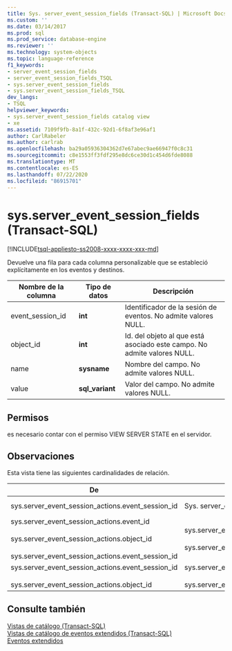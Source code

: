 ```yaml
---
title: Sys. server_event_session_fields (Transact-SQL) | Microsoft Docs
ms.custom: ''
ms.date: 03/14/2017
ms.prod: sql
ms.prod_service: database-engine
ms.reviewer: ''
ms.technology: system-objects
ms.topic: language-reference
f1_keywords:
- server_event_session_fields
- server_event_session_fields_TSQL
- sys.server_event_session_fields
- sys.server_event_session_fields_TSQL
dev_langs:
- TSQL
helpviewer_keywords:
- sys.server_event_session_fields catalog view
- xe
ms.assetid: 7109f9fb-8a1f-432c-92d1-6f8af3e96af1
author: CarlRabeler
ms.author: carlrab
ms.openlocfilehash: ba29a05936304362d7e67abec9ae66947f0c8c31
ms.sourcegitcommit: c8e1553ff3fdf295e8dc6ce30d1c454d6fde8088
ms.translationtype: MT
ms.contentlocale: es-ES
ms.lasthandoff: 07/22/2020
ms.locfileid: "86915701"
---
```

# <a name="sysserver_event_session_fields-transact-sql"></a>sys.server_event_session_fields (Transact-SQL)
[!INCLUDE[tsql-appliesto-ss2008-xxxx-xxxx-xxx-md](../../includes/tsql-appliesto-ss2008-xxxx-xxxx-xxx-md.md)]

  Devuelve una fila para cada columna personalizable que se estableció explícitamente en los eventos y destinos.  
  
|Nombre de la columna|Tipo de datos|Descripción|  
|-----------------|---------------|-----------------|  
|event_session_id|**int**|Identificador de la sesión de eventos. No admite valores NULL.|  
|object_id|**int**|Id. del objeto al que está asociado este campo. No admite valores NULL.|  
|name|**sysname**|Nombre del campo. No admite valores NULL.|  
|value|**sql_variant**|Valor del campo. No admite valores NULL.|  
  
## <a name="permissions"></a>Permisos  
 es necesario contar con el permiso VIEW SERVER STATE en el servidor.  
  
## <a name="remarks"></a>Observaciones  
 Esta vista tiene las siguientes cardinalidades de relación.  
  
| De | A | Relación |
| ---- | -- | ------------ |
|sys.server_event_session_actions.event_session_id|Sys. server_event_sessions. event_session_id|Varios a uno|  
|sys.server_event_session_actions.event_id<br /><br /> sys.server_event_session_actions.object_id<br /><br /> sys.server_event_session_actions.event_session_id|sys.server_event_session_events.event_session_id<br /><br /> sys.server_event_session_events.event_id|Varios a uno|  
|sys.server_event_session_actions.event_session_id<br /><br /> sys.server_event_session_actions.object_id|sys.server_event_session_targets.event_session_id<br /><br /> sys.server_event_session_targets.target_id|Varios a uno|  
  
## <a name="see-also"></a>Consulte también  
 [Vistas de catálogo &#40;Transact-SQL&#41;](../../relational-databases/system-catalog-views/catalog-views-transact-sql.md)   
 [Vistas de catálogo de eventos extendidos &#40;Transact-SQL&#41;](../../relational-databases/system-catalog-views/extended-events-catalog-views-transact-sql.md)   
 [Eventos extendidos](../../relational-databases/extended-events/extended-events.md)  
  
  
